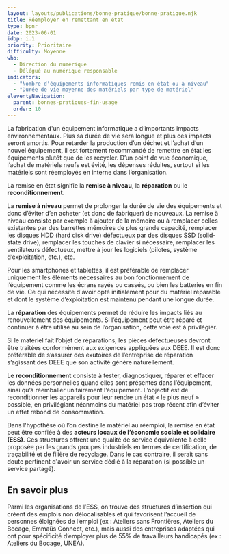 ```yaml
---
layout: layouts/publications/bonne-pratique/bonne-pratique.njk
title: Réemployer en remettant en état
type: bpnr
date: 2023-06-01
idbp: i.1
priority: Prioritaire
difficulty: Moyenne
who:
  - Direction du numérique
  - Délégué au numérique responsable
indicators:
  - "Nombre d'équipements informatiques remis en état ou à niveau"
  - "Durée de vie moyenne des matériels par type de matériel"
eleventyNavigation:
  parent: bonnes-pratiques-fin-usage
  order: 10
---
```


La fabrication d'un équipement informatique a d’importants impacts environnementaux. Plus sa durée de vie sera longue et plus ces impacts seront amortis. Pour retarder la production d’un déchet et l’achat d’un nouvel équipement, il est fortement recommandé de remettre en état les équipements plutôt que de les recycler. D’un point de vue économique, l’achat de matériels neufs est évité, les dépenses réduites, surtout si les matériels sont réemployés en interne dans l’organisation.

La remise en état signifie la **remise à niveau**, la **réparation** ou le **reconditionnement**.

La **remise à niveau** permet de prolonger la durée de vie des équipements et donc d’éviter d’en acheter (et donc de fabriquer) de nouveaux. La remise à niveau consiste par exemple à ajouter de la mémoire ou à remplacer celles existantes par des barrettes mémoires de plus grande capacité,  remplacer les disques HDD (hard disk drive) défectueux par des disques SSD (solid-state drive), remplacer les touches de clavier si nécessaire, remplacer les ventilateurs défectueux, mettre à jour les logiciels (pilotes, système d’exploitation, etc.), etc.

Pour les smartphones et tablettes, il est préférable de remplacer uniquement les éléments nécessaires au bon fonctionnement de l’équipement comme les écrans rayés ou cassés, ou bien les batteries en fin de vie. Ce qui nécessite d'avoir opté initialement pour du matériel réparable et dont le système d’exploitation est maintenu pendant une longue durée.

La **réparation** des équipements permet de réduire les impacts liés au renouvellement des équipements. Si l’équipement peut être réparé et continuer à être utilisé au sein de l’organisation, cette voie est à privilégier.

Si le matériel fait l’objet de réparations, les pièces défectueuses devront être traitées conformément aux exigences appliquées aux DEEE. Il est donc préférable de s’assurer des exutoires de l’entreprise de réparation s’agissant des DEEE que son activité génère naturellement.

Le **reconditionnement** consiste à tester, diagnostiquer, réparer et effacer les données personnelles quand elles sont présentes dans l’équipement, ainsi qu’à réemballer unitairement l’équipement. L’objectif est de reconditionner les appareils pour leur rendre un état « le plus neuf » possible, en privilégiant néanmoins du matériel pas trop récent afin d’éviter un effet rebond de consommation.

Dans l'hypothèse où l’on destine le matériel au réemploi, la remise en état peut être confiée à des **acteurs locaux de l’économie sociale et solidaire (ESS)**. Ces structures offrent une qualité de service équivalente à celle proposée par les grands groupes industriels en termes de certification, de traçabilité et de filière de recyclage. Dans le cas contraire, il serait sans doute pertinent d'avoir un service dédié à la réparation (si possible un service partagé).

## En savoir plus

Parmi les organisations de l’ESS, on trouve des structures d’insertion qui créent des emplois non délocalisables et qui favorisent l’accueil de personnes éloignées de l’emploi (ex : Ateliers sans Frontières, Ateliers du Bocage, Emmaüs Connect, etc.), mais aussi des entreprises adaptées qui ont pour spécificité d’employer plus de 55% de travailleurs handicapés (ex : Ateliers du Bocage, UNEA).
